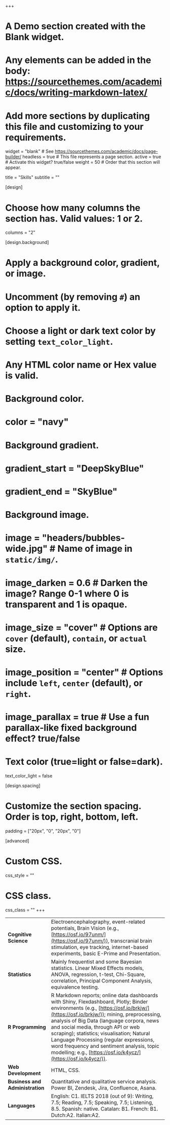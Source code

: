 +++
# A Demo section created with the Blank widget.
# Any elements can be added in the body: https://sourcethemes.com/academic/docs/writing-markdown-latex/
# Add more sections by duplicating this file and customizing to your requirements.

widget = "blank"  # See https://sourcethemes.com/academic/docs/page-builder/
headless = true  # This file represents a page section.
active = true  # Activate this widget? true/false
weight = 50  # Order that this section will appear.

title = "Skills"
subtitle = ""

[design]
  # Choose how many columns the section has. Valid values: 1 or 2.
  columns = "2"

[design.background]
  # Apply a background color, gradient, or image.
  #   Uncomment (by removing `#`) an option to apply it.
  #   Choose a light or dark text color by setting `text_color_light`.
  #   Any HTML color name or Hex value is valid.

  # Background color.
  # color = "navy"
  
  # Background gradient.
  # gradient_start = "DeepSkyBlue"
  # gradient_end = "SkyBlue"
  
  # Background image.
  # image = "headers/bubbles-wide.jpg"  # Name of image in `static/img/`.
  # image_darken = 0.6  # Darken the image? Range 0-1 where 0 is transparent and 1 is opaque.
  # image_size = "cover"  #  Options are `cover` (default), `contain`, or `actual` size.
  # image_position = "center"  # Options include `left`, `center` (default), or `right`.
  # image_parallax = true  # Use a fun parallax-like fixed background effect? true/false

  # Text color (true=light or false=dark).
  text_color_light = false

[design.spacing]
  # Customize the section spacing. Order is top, right, bottom, left.
  padding = ["20px", "0", "20px", "0"]

[advanced]
 # Custom CSS. 
 css_style = ""
 
 # CSS class.
 css_class = ""
+++

|     |     |
| --- | --- |
| **Cognitive Science** | Electroencephalography, event-related potentials, Brain Vision (e.g., [https://osf.io/97unm/](https://osf.io/97unm/)), transcranial brain stimulation, eye tracking, internet-based experiments, basic E-Prime and Presentation. |
| **Statistics** | Mainly frequentist and some Bayesian statistics. Linear Mixed Effects models, ANOVA, regression, t-test, Chi-Square, correlation, Principal Component Analysis, equivalence testing. |
| **R Programming** | R Markdown reports; online data dashboards with Shiny, Flexdashboard, Plotly; Binder environments (e.g., [https://osf.io/brkjw/](https://osf.io/brkjw/)); mining, preprocessing, analysis of Big Data (language corpora, news and social media, through API or web scraping); statistics; visualisation; Natural Language Processing (regular expressions, word frequency and sentiment analysis, topic modelling; e.g., [https://osf.io/k4ycz/](https://osf.io/k4ycz/)). |
| **Web Development** | HTML, CSS. |
| **Business and Administration** | Quantitative and qualitative service analysis. Power BI, Zendesk, Jira, Confluence, Asana. |
| **Languages**  | English: C1. IELTS 2018 (out of 9): Writing, 7.5; Reading, 7.5; Speaking, 7.5; Listening, 8.5. Spanish: native. Catalan: B1. French: B1. Dutch:A2. Italian:A2. |
